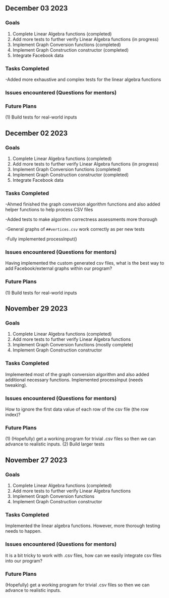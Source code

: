 ## December 03 2023

### Goals
1. Complete Linear Algebra functions (completed)
2. Add more tests to further verify Linear Algebra functions (in progress)
3. Implement Graph Conversion functions (completed)
4. Implement Graph Construction constructor (completed)
5. Integrate Facebook data

### Tasks Completed
-Added more exhaustive and complex tests for the linear algebra functions

### Issues encountered (Questions for mentors)


### Future Plans
(1) Build tests for real-world inputs

## December 02 2023

### Goals
1. Complete Linear Algebra functions (completed)
2. Add more tests to further verify Linear Algebra functions (in progress)
3. Implement Graph Conversion functions (completed)
4. Implement Graph Construction constructor (completed)
5. Integrate Facebook data

### Tasks Completed
-Ahmed finished the graph conversion algorithm functions and also added helper functions to help process CSV files

-Added tests to make algorithm correctness assessments more thorough

-General graphs of `##vertices.csv` work correctly as per new tests

-Fully implemented processInput()

### Issues encountered (Questions for mentors)
Having implemented the custom generated csv files, what is the best way to add Facebook/external graphs within our program?

### Future Plans
(1) Build tests for real-world inputs

## November 29 2023

### Goals
1. Complete Linear Algebra functions (completed)
2. Add more tests to further verify Linear Algebra functions
3. Implement Graph Conversion functions (mostly complete)
4. Implement Graph Construction constructor

### Tasks Completed
Implemented most of the graph conversion algorithm and also added additional necessary functions.
Implemented processInput (needs tweaking).

### Issues encountered (Questions for mentors)
How to ignore the first data value of each row of the csv file (the row index)?

### Future Plans
(1) (Hopefully) get a working program for trivial .csv files so then we can advance to realistic inputs.
(2) Build larger tests

## November 27 2023

### Goals
1. Complete Linear Algebra functions (completed)
2. Add more tests to further verify Linear Algebra functions
3. Implement Graph Conversion functions
4. Implement Graph Construction constructor

### Tasks Completed
Implemented the linear algebra functions. However, more thorough testing needs to happen.

### Issues encountered (Questions for mentors)
It is a bit tricky to work with .csv files, how can we easily integrate csv files into our program?

### Future Plans
(Hopefully) get a working program for trivial .csv files so then we can advance to realistic inputs.


